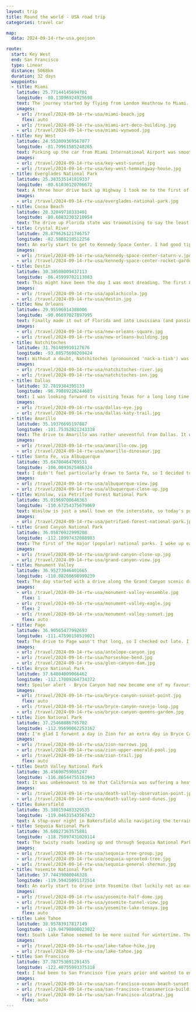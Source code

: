 ```yaml
---
layout: trip
title: Round the world - USA road trip
categories: travel car

map:
  data: 2024-09-14-rtw-usa.geojson

route:
  start: Key West
  end: San Francisco
  type: Linear
  distance: 5068km
  duration: 32 days
  waypoints:
  - title: Miami
    latitude: 25.77144145694701
    longitude: -80.13096924925698
    text: The journey started by flying from London Heathrow to Miami. A couple of days were spent here to adapt to the time difference, and get the lay of the land. Much of the time was spent relaxing, and making sure I had things organised to ensure a smooth road trip ahead. I walked a loop around South Beach to view the Art Deco architecture, and visited the graffiti walls of Wynwood.
    images:
    - url: /travel/2024-09-14-rtw-usa/miami-beach.jpg
      flex: auto
    - url: /travel/2024-09-14-rtw-usa/miami-art-deco-building.jpg
    - url: /travel/2024-09-14-rtw-usa/miami-wynwood.jpg
  - title: Key West
    latitude: 24.552009369567077
    longitude: -81.79961585248265
    text: Picking up the car from Miami International Airport was smooth. I took my time to get acquainted with it and drove to a nearby Walmart to pick up some supplies for the road. I made sure the car always had a couple of water bottles in case of emergencies. The drive to Key West was relatively straightforward; mainly driving south on Highway 1. I stopped off for lunch at Bad Boy Burrito in Islamorada. The sun was mighty and food tasty. I had a couple of nights in Key West and visited Hemmingway's House, the Southernmost point of continental America, and sampled some tasty Cuban cuisine. The weather wasn't the best, but that didn't detract that the road trip had officially begun. Sunset viewing at Mallory Square is highly recommended.
    images:
    - url: /travel/2024-09-14-rtw-usa/key-west-sunset.jpg
    - url: /travel/2024-09-14-rtw-usa/key-west-hemmingway-house.jpg
  - title: Everglades National Park
    latitude: 25.383535141819337
    longitude: -80.61036120706672
    text: A three hour drive back up Highway 1 took me to the first of many national parks. No alligators strolling around unfortunately, but saw a lot of dragonflies. Walked a couple of boardwalk trails before driving on to a few other observation points. It is an incredibly peaceful place.
    images:
    - url: /travel/2024-09-14-rtw-usa/everglades-national-park.jpg
  - title: Cocoa Beach
    latitude: 28.32049710333401
    longitude: -80.60832303210954
    text: The drive up Florida state was traumatising to say the least. The brief stint on Interstate 95 had me witness confusing signs regarding toll roads, multiple crashes and the infamous 6 or 7 lanes of high speed traffic. I can never understand why undertaking is allowed. After a lunch break in West Palm Beach I decided to take Highway 1 instead. That turned out to be a good decision. Soon after lunch, a couple hours of torrential tropical rain started. Visibility was low; I could barely see the car in front nor road markings. This experience meant I didn't see Cocoa Beach proper; rest in the hotel was needed.
  - title: Crystal River
    latitude: 28.879626121746757
    longitude: -82.5888210512256
    text: An early start to get to Kennedy Space Center. I had good tips to take the shuttle bus to see Saturn V first as it can be a long wait later in the day. Every exhibit was visited and information board read. I hadn't necessarily grasped the significance of space before for America but the Space Center certainly makes sure everyone leaves more patriotic. Great fun, even on my own, and highly recommended for all. The 4 hour drive over to Crystal River was tiring, but lounging beside the hotel pool for the evening soon fixed that.
    images:
    - url: /travel/2024-09-14-rtw-usa/kennedy-space-center-saturn-v.jpg
    - url: /travel/2024-09-14-rtw-usa/kennedy-space-center-rocket-garden.jpg
  - title: Destin
    latitude: 30.38508009437113
    longitude: -86.45999702113883
    text: This might have been the day I was most dreading. The first 8 hour driving day. I had planned a few break stops, and a dear friend recommended I hug the coast of the panhandle which is also known as the Redneck Riviera. The tree lined roads were a delight to drive on with the sea to the left. Lunch was in Apalachicola - a lovely plate of breaded shrimp! I also passed through the town of Seaside where the Truman Show was filmed. It was surreal. The beach at Destin was excellent with the finest white sand I've ever felt. This was my last chance of sunbathing on the beach before heading inland to continue west.
    images:
    - url: /travel/2024-09-14-rtw-usa/apalachicola.jpg
    - url: /travel/2024-09-14-rtw-usa/destin.jpg
  - title: New Orleans
    latitude: 29.95596914388006
    longitude: -90.06697027897995
    text: Finally made it out of Florida and into Louisiana (and passing through two other states on the way). New Orleans had a lot of promise, but I unfortunately did not get to experience the so-called 'southern hospitality' many people talk about. I did a walking tour of the French Quarter and it was great to learn about its history. Other than that, I didn't feel particularly safe walking around on my own. I probably visited on a game day and there were lots of loud people drunk on the streets at all times. Maybe a place to come back to with company in the future.
    images:
    - url: /travel/2024-09-14-rtw-usa/new-orleans-square.jpg
    - url: /travel/2024-09-14-rtw-usa/new-orleans-building.jpg
  - title: Natchitoches
    latitude: 31.761489910127676
    longitude: -93.08575698209424
    text: Without a doubt, Natchitoches (pronounced 'nack-a-tish') was the place I needed. I was the only guest at the bed-and-breakfast that night, an utterly delightful period American house. The town itself was incredibly peaceful with a stroll along the river a must do. It was perfect after the chaos of New Orleans, and the point at which I started to enjoy the road trip.
    images:
    - url: /travel/2024-09-14-rtw-usa/natchitoches-river.jpg
    - url: /travel/2024-09-14-rtw-usa/natchitoches-inn.jpg
  - title: Dallas
    latitude: 32.7819384395133
    longitude: -96.79889226244603
    text: I was looking forward to visiting Texas for a long long time. Of course, for the BBQ and it did not disappoint. Public transport wasn't the best as it often had delays. On my full rest day of not having to drive, I visited the Book Depository Museum to learn about the assassination of John F. Kennedy. It was really well done. I then took the bus up to West Village and walked the Katy Trail all the way back to Downtown. It's a disused railway line (you know how much I love walking those) turned public park. It was great to see so many people walking, running and cycling. A far cry from the disappointing sight of people driving from shop to shop even if it was one block away.
    images:
    - url: /travel/2024-09-14-rtw-usa/dallas-eye.jpg
    - url: /travel/2024-09-14-rtw-usa/dallas-katy-trail.jpg
  - title: Amarillo
    latitude: 35.19376695197887
    longitude: -101.75352821243338
    text: The drive to Amarillo was rather uneventful from Dallas. It was an interesting feeling driving down Elm Street, the street where JFK was shot. I'm not sure if anyone else has that feeling too. I stayed at the Big Texan Motel which is next door to The Big Texan Steak Ranch. It is a fun themed restaurant where staff are dressed in cowboy boots and hats. Some people ordered gigantic steaks and just worked their way through for dinner. Impressive indeed!
    images:
    - url: /travel/2024-09-14-rtw-usa/amarillo-cow.jpg
    - url: /travel/2024-09-14-rtw-usa/amarillo-dinosaur.jpg
  - title: Santa Fe, via Albuquerque
    latitude: 35.64700464769531
    longitude: -106.0043625486324
    text: I didn't feel particularly drawn to Santa Fe, so I decided to detour to Albuquerque and take the cable car up to Sandia Mountains. Upon arrival, they suggested buying tickets online as entry onto the cable car was timed, so I bought them while waiting in line for 30 minutes. The views from the top were amazing and marked a point in the trip where I would spend a lot more time amongst nature.
    images:
    - url: /travel/2024-09-14-rtw-usa/albuquerque-view.jpg
    - url: /travel/2024-09-14-rtw-usa/albuquerque-close-up.jpg
  - title: Winslow, via Petrified Forest National Park
    latitude: 35.01969700646363
    longitude: -110.67254375679069
    text: Winslow is just a small town on the interstate, so today's point of interest was Petrified Forest National Park. It is a park where you drive through yourself after paying the entrance fee. There is a small cafe at the visitor centre which was very welcome. They show a really informative video while you can enjoy lunch. As you drive through the park, there are lots of observation points to stop at and enjoy the views. Hiking trails are available, but they are only 1-2 km. There is a second visitor centre to the south of the park, and you can walk amongst the petrified trees behind it.
    images:
    - url: /travel/2024-09-14-rtw-usa/petrified-forest-national-park.jpg
  - title: Grand Canyon National Park
    latitude: 36.05876922999208
    longitude: -112.10997432088983
    text: The first of the major (popular) national parks. I woke up early and drove into Grand Canyon for 9am from Winslow. Since I was staying at Yavapai Lodge (located in the park), I parked next to the lodge building and took the shuttle bus to the visitor centre. As you approach your first view of the canyon, you can help but gasp in amazement and hear many other people do the same! The South Rim trail is a great way to see so much of Grand Canyon. Walking all the way to Hopi Point was not too difficult, after which I took the shuttle bus to the end of the line. The hikes down to the valley looked great fun, but given I only had one day and without proper planning thought it not wise to attempt. Definitely something for my next visit!
    images:
    - url: /travel/2024-09-14-rtw-usa/grand-canyon-close-up.jpg
    - url: /travel/2024-09-14-rtw-usa/grand-canyon-view.jpg
  - title: Monument Valley
    latitude: 36.95273946401665
    longitude: -110.08260698999239
    text: The day started with a drive along the Grand Canyon scenic drive, then onwards to Monument Valley. It is in the Navejo reservation. I didn't want to risk damaging my rental car, so booked a deluxe tour with Goulding's (the place I was staying that night too). It was amazing (4.5 hours) and ended during sunset where the light was the best. So much information available and a small group in an open truck. Their shop, museum and restaurant were also really good.
    images:
    - url: /travel/2024-09-14-rtw-usa/monument-valley-ensemble.jpg
      flex: 1
    - url: /travel/2024-09-14-rtw-usa/monument-valley-eagle.jpg
      flex: 2
    - url: /travel/2024-09-14-rtw-usa/monument-valley-sunset.jpg
      flex: auto
  - title: Page
    latitude: 36.90565477992693
    longitude: -111.47590150519021
    text: The drive to Page wasn't that long, so I checked out late. I also booked a tour to go to Antelope Canyon in the afternoon. The time-zone changes were quite hard to deal with and complicated the scheduling. I'd say the tour through Antelope Canyon wasn't that good, especially compared to the amazing tour at Monument Valley the day before. There were many tour groups, and you are led through the canyon being instructed where and how to take those Instagram worthy photos. If you own an iPhone you'll have a good time. Android phone cameras consistently struggled. Other points of interest were Horseshoe Bend (where so many people go too close to the edge for that photo), The Chains at Lake Powell and the Glen Canyon Dam.
    images:
    - url: /travel/2024-09-14-rtw-usa/antelope-canyon.jpg
    - url: /travel/2024-09-14-rtw-usa/horseshoe-bend.jpg
    - url: /travel/2024-09-14-rtw-usa/glen-canyon-dam.jpg
  - title: Bryce National Park
    latitude: 37.64004009066462
    longitude: -112.17009264734372
    text: Spoiler alert - Bryce Canyon had now become one of my favourite national parks in America. It is really well set up with ample parking if you drive around a bit. The shuttle buses are great too. I hiked from Bryce Point to Sunset Point on the rim trail, then down Navejo Loop across to Queen's Garden, up to Sunrise point and back to Sunset Point. It was phenomenal! The difficulty wasn't too hard, but the high altitude was the big difference to my previous hikes. I found myself a lot more dehydrated and out of breath, something to keep in mind for the future. I loved Bryce Canyon so much, I came back the next day for a more relaxed hike.
    images:
    - url: /travel/2024-09-14-rtw-usa/bryce-canyon-sunset-point.jpg
      flex: auto
    - url: /travel/2024-09-14-rtw-usa/bryce-canyon-navejo-loop.jpg
    - url: /travel/2024-09-14-rtw-usa/bryce-canyon-queens-garden.jpg
  - title: Zion National Park
    latitude: 37.25468886795702
    longitude: -112.95690062253162
    text: I'm glad I forwent a day in Zion for an extra day in Bryce Canyon. The stress of Zion comes with having to drive in early in pitch darkness to get a parking space before 6am, and then queueing to get the first shuttle bus. Even at 7am there were about a hundred people waiting in line. The hikes in Zion are nice, but as I started making my way back to the visitor centre the trails got quite congested. The shuttle bus stop at the visitor centre at 12 noon stretched to 300+ people; I was glad I came early. Since the temperature was reaching 35C and above, I decided not to hike the Watchmen Trail given it doesn't have much tree cover.
    images:
    - url: /travel/2024-09-14-rtw-usa/zion-narrows.jpg
    - url: /travel/2024-09-14-rtw-usa/zion-upper-emerald-pool.jpg
    - url: /travel/2024-09-14-rtw-usa/zion-trail.jpg
      flex: auto
  - title: Death Valley National Park
    latitude: 36.45698759085247
    longitude: -116.86544755163943
    text: It was unbeknownst to me that California was suffering a heat wave when I drove into Death Valley. Furthermore, it was only when I read the information boards at the visitor centre that I found out Death Valley is the hottest place in America. At 45C, I can safely say it was hot! The scenery and drives through the park were incredible though. There were stretches of road where you have to be really careful not to overheat the car by turned off the air conditioning, and tempering the brakes.
    images:
    - url: /travel/2024-09-14-rtw-usa/death-valley-observation-point.jpg
    - url: /travel/2024-09-14-rtw-usa/death-valley-sand-dunes.jpg
  - title: Bakersfield
    latitude: 35.380159483329535
    longitude: -119.04631543567423
    text: A stop-over night in Bakersfield while navigating the terrain to get to the next set of national parks. Stayed in a boutique hotel which was very welcome. It had a beautiful pool and gym. A great place to relax and reset.
  - title: Sequoia National Park
    latitude: 36.60827363575881
    longitude: -118.75097431020114
    text: The twisty roads leading up and through Sequoia National Park are really fun to drive. Makes for a big difference to the monotonous interstates. Similar to other national parks, this one you drive through yourself and find a place to park. I enjoyed the information in the museum, and then went hiking through all the amazing trees. The shade offered was very welcome as it was a sunny day.
    images:
    - url: /travel/2024-09-14-rtw-usa/sequoia-tree-group.jpg
    - url: /travel/2024-09-14-rtw-usa/sequoia-uprooted-tree.jpg
    - url: /travel/2024-09-14-rtw-usa/sequoia-general-sherman.jpg
  - title: Yosemite National Park
    latitude: 37.74439080046328
    longitude: -119.59425091172514
    text: An early start to drive into Yosemite (but luckily not as early as Zion). As the sun rose, I entered the park proper and was greeted by the immensely vast cliff walls. I was stunned. Since I only had one full day in Yosemite, and it was my first time, I decided to book a tour up to Glacier Point, and I'm glad I did. We got to see lots of famous points in Yosemite, and the tour guide gave us lots of interesting information en route. We had just under two hours at Glacier Point and saw fantastic views of Half Dome. Most people hiked back down to the valley, but I didn't have any of my proper hiking gear I had a return ticket instead. The bus made an impromptu stop at Tunnel View for us, and it was amazing. Upon returning to the valley floor, I had a picnic and strolled around visiting (dry) waterfalls, museums and shops. Truly incredible place, and one I might just put as my favourite national park I visited on this trip.
    images:
    - url: /travel/2024-09-14-rtw-usa/yosemite-half-dome.jpg
    - url: /travel/2024-09-14-rtw-usa/yosemite-tunnel-view.jpg
    - url: /travel/2024-09-14-rtw-usa/yosemite-lake-tenaya.jpg
      flex: auto
  - title: Lake Tahoe
    latitude: 38.95783917817149
    longitude: -119.94798000023022
    text: South Lake Tahoe seemed to be more suited for wintertime. There were water sports on offer, but with it being shoulder season, the temperatures didn't lend well to getting in the water. Instead, I went hiking in the Van Sickle Bi State park which was great fun. A nice relaxing time in between lots of national parks, and driving into the last big city.
    images:
    - url: /travel/2024-09-14-rtw-usa/lake-tahoe-hike.jpg
    - url: /travel/2024-09-14-rtw-usa/lake-tahoe.jpg
  - title: San Francisco
    latitude: 37.787753691291435
    longitude: -122.40755993375318
    text: I had been to San Francisco five years prior and wanted to end the road trip somewhere familiar. Staying next to Union Square was very convenient to drop off the car, and explore the city. I had already done all the touristy locations last time (which are great) so managed to have a couple of days just walking around taking in the city. The Cable Car Museum is excellent. SFMoMa was good too. I had to visit Chinatown and the Wharfs again; they are great to walk around. Soon enough, it was time to head to SFO and fly out of America.
    images:
    - url: /travel/2024-09-14-rtw-usa/san-francisco-ocean-beach-sunset.jpg
    - url: /travel/2024-09-14-rtw-usa/san-francisco-transamerica-building.jpg
    - url: /travel/2024-09-14-rtw-usa/san-francisco-alcatraz.jpg
      flex: auto
---
```

